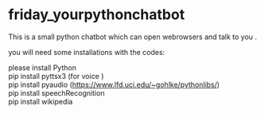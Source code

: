 # friday_yourpythonchatbot


This is a small python chatbot which can open webrowsers and talk to you .

you will need some installations with the codes:

please install 
Python
<br> 
pip install pyttsx3 (for voice )<br>
pip install pyaudio (https://www.lfd.uci.edu/~gohlke/pythonlibs/)<br>
pip install speechRecognition <br>
pip install wikipedia 
